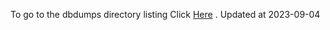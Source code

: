 To go to the dbdumps directory listing Click [Here](https://ipfs.io/ipfs/bafkreifb364c36zfuiw3c6qlt4zmykm7ldkcey2jrm6eqhscm2gzaloede) . Updated at 2023-09-04